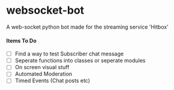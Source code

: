 # websocket-bot
A web-socket python bot made for the streaming service 'Hitbox'

#### Items To Do
- [ ] Find a way to test Subscriber chat message
- [ ] Seperate functions into classes or seperate modules
- [ ] On screen visual stuff
- [ ] Automated Moderation
- [ ] Timed Events (Chat posts etc)
